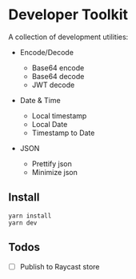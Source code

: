 # Developer Toolkit

A collection of development utilities:

- Encode/Decode

  - Base64 encode
  - Base64 decode
  - JWT decode

- Date & Time
  - Local timestamp
  - Local Date
  - Timestamp to Date
- JSON
  - Prettify json
  - Minimize json

## Install

```
yarn install
yarn dev
```

## Todos

- [ ] Publish to Raycast store
